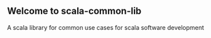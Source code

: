 ## Welcome to scala-common-lib

A scala library for common use cases for scala software development
